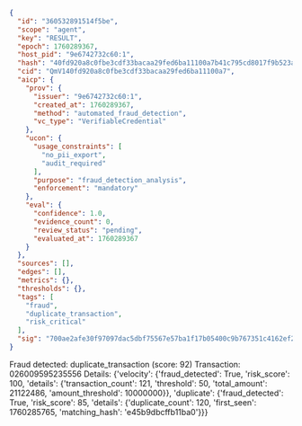 ```json
{
  "id": "360532891514f5be",
  "scope": "agent",
  "key": "RESULT",
  "epoch": 1760289367,
  "host_pid": "9e6742732c60:1",
  "hash": "40fd920a8c0fbe3cdf33bacaa29fed6ba11100a7b41c795cd8017f9b523a7f4d",
  "cid": "QmV140fd920a8c0fbe3cdf33bacaa29fed6ba11100a7",
  "aicp": {
    "prov": {
      "issuer": "9e6742732c60:1",
      "created_at": 1760289367,
      "method": "automated_fraud_detection",
      "vc_type": "VerifiableCredential"
    },
    "ucon": {
      "usage_constraints": [
        "no_pii_export",
        "audit_required"
      ],
      "purpose": "fraud_detection_analysis",
      "enforcement": "mandatory"
    },
    "eval": {
      "confidence": 1.0,
      "evidence_count": 0,
      "review_status": "pending",
      "evaluated_at": 1760289367
    }
  },
  "sources": [],
  "edges": [],
  "metrics": {},
  "thresholds": {},
  "tags": [
    "fraud",
    "duplicate_transaction",
    "risk_critical"
  ],
  "sig": "700ae2afe30f97097dac5dbf75567e57ba1f17b05400c9b767351c4162ef2523"
}
```

Fraud detected: duplicate_transaction (score: 92)
Transaction: 026009595235556
Details: {'velocity': {'fraud_detected': True, 'risk_score': 100, 'details': {'transaction_count': 121, 'threshold': 50, 'total_amount': 21122486, 'amount_threshold': 10000000}}, 'duplicate': {'fraud_detected': True, 'risk_score': 85, 'details': {'duplicate_count': 120, 'first_seen': 1760285765, 'matching_hash': 'e45b9dbcffb11ba0'}}}